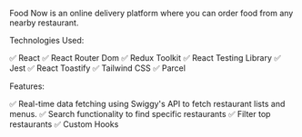 Food Now is an online delivery platform where you can order food from any nearby restaurant.

Technologies Used:

✅ React
✅ React Router Dom
✅ Redux Toolkit
✅ React Testing Library
✅ Jest
✅ React Toastify
✅ Tailwind CSS
✅ Parcel

Features:

✅ Real-time data fetching using Swiggy's API to fetch restaurant lists and menus.
✅ Search functionality to find specific restaurants
✅ Filter top restaurants
✅ Custom Hooks


